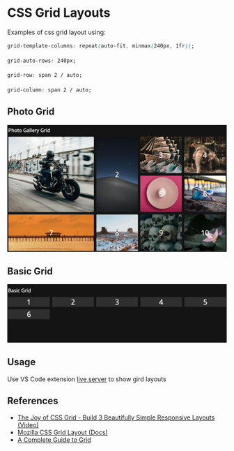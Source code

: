# CSS Grid Layouts

Examples of css grid layout using:

```css
grid-template-columns: repeat(auto-fit, minmax(240px, 1fr));

grid-auto-rows: 240px;

grid-row: span 2 / auto;

grid-column: span 2 / auto;
```

## Photo Grid

![photo-grid](images/photo-grid.png)

## Basic Grid

![basic-grid](images/basic-grid.png)

## Usage

Use VS Code extension [live server](https://marketplace.visualstudio.com/items?itemName=ritwickdey.LiveServer) to show gird layouts

## References

- [The Joy of CSS Grid - Build 3 Beautifully Simple Responsive Layouts (Video)](https://www.youtube.com/watch?v=705XCEruZFs&t=3s)
- [Mozilla CSS Grid Layout (Docs)](https://developer.mozilla.org/en-US/docs/Web/CSS/CSS_Grid_Layout)
- [A Complete Guide to Grid](https://css-tricks.com/snippets/css/complete-guide-grid/)
